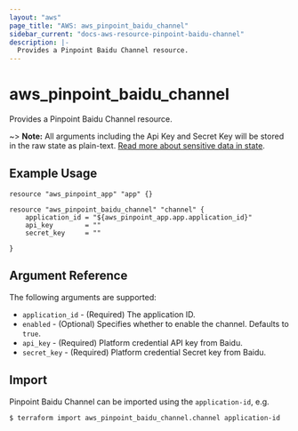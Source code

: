 ```yaml
---
layout: "aws"
page_title: "AWS: aws_pinpoint_baidu_channel"
sidebar_current: "docs-aws-resource-pinpoint-baidu-channel"
description: |-
  Provides a Pinpoint Baidu Channel resource.
---
```


# aws_pinpoint_baidu_channel

Provides a Pinpoint Baidu Channel resource.

~> **Note:** All arguments including the Api Key and Secret Key will be stored in the raw state as plain-text.
[Read more about sensitive data in state](/docs/state/sensitive-data.html).


## Example Usage

```hcl
resource "aws_pinpoint_app" "app" {}

resource "aws_pinpoint_baidu_channel" "channel" {
    application_id = "${aws_pinpoint_app.app.application_id}"
    api_key        = ""
    secret_key     = ""
    
}
```


## Argument Reference

The following arguments are supported:

* `application_id` - (Required) The application ID.
* `enabled` - (Optional) Specifies whether to enable the channel. Defaults to `true`.
* `api_key` - (Required) Platform credential API key from Baidu.
* `secret_key` - (Required) Platform credential Secret key from Baidu.

## Import

Pinpoint Baidu Channel can be imported using the `application-id`, e.g.

```
$ terraform import aws_pinpoint_baidu_channel.channel application-id
```
